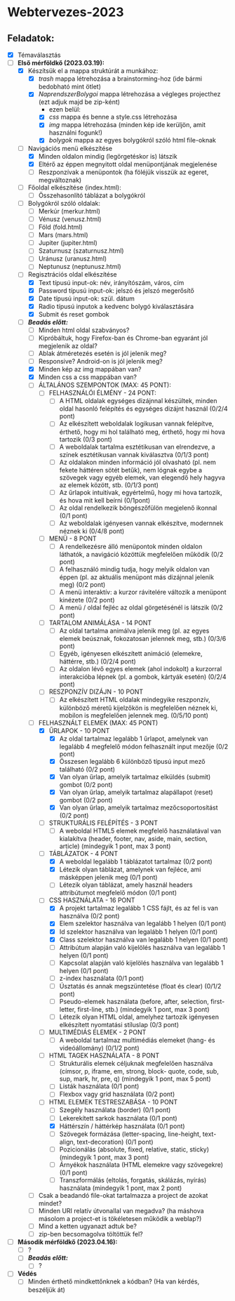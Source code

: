 # Webtervezes-2023

## Feladatok:
- [x] Témaválasztás
- [ ] **Első mérföldkő (2023.03.19):**
  - [x] Készítsük el a mappa struktúrát a munkához:
    - [x] *trash* mappa létrehozása a brainstorming-hoz (ide bármi bedobható mint ötlet)
    - [x] *NaprendszerBolygoi* mappa létrehozása a végleges projecthez (ezt adjuk majd be zip-ként)
      - ezen belül:
      - [x] *css* mappa és benne a style.css létrehozása
      - [x] *img* mappa létrehozása (minden kép ide kerüljön, amit használni fogunk!)
      - [x] *bolygok* mappa az egyes bolygókról szóló html file-oknak
  - [ ] Navigációs menü elkészítése
    - [x] Minden oldalon mindig (legörgetéskor is) látszik
    - [x] Eltérő az éppen megnyitott oldal menüpontjának megjelenése
    - [ ] Reszponzívak a menüpontok (ha föléjük visszük az egeret, megváltoznak)
  - [ ] Főoldal elkészítése (index.html):
    - [ ] Összehasonlító táblázat a bolygókról
  - [ ] Bolygókról szóló oldalak:
    - [ ] Merkúr (merkur.html)
    - [ ] Vénusz (venusz.html)
    - [ ] Föld (fold.html)
    - [ ] Mars (mars.html)
    - [ ] Jupiter (jupiter.html)
    - [ ] Szaturnusz (szaturnusz.html)
    - [ ] Uránusz (uranusz.html)
    - [ ] Neptunusz (neptunusz.html)
  - [ ] Regisztrációs oldal elkészítése
    - [x] Text típusú input-ok: név, irányítószám, város, cím
    - [x] Password típusú input-ok: jelszó és jelszó megerősítő
    - [x] Date típusú input-ok: szül. dátum
    - [x] Radio típusú inputok a kedvenc bolygó kiválasztására
    - [x] Submit és reset gombok
  - [ ] ***Beadás előtt:***
    - [ ] Minden html oldal szabványos?
    - [ ] Kipróbáltuk, hogy Firefox-ban és Chrome-ban egyaránt jól megjelenik az oldal?
    - [ ] Ablak átméretezés esetén is jól jelenik meg?
    - [ ] Responsive? Android-on is jól jelenik meg?
    - [x] Minden kép az img mappában van?
    - [x] Minden css a css mappában van?
    - [ ] ÁLTALÁNOS SZEMPONTOK (MAX: 45 PONT):
      - [ ] FELHASZNÁLÓI ÉLMÉNY - 24 PONT:
        - [ ] A HTML oldalak egységes dizájnnal készültek, minden oldal hasonló felépítés és egységes
      dizájnt használ (0/2/4 pont)
        - [ ] Az elkészített weboldalak logikusan vannak felépítve, érthető, hogy mi hol található meg,
      érthető, hogy mi hova tartozik (0/3 pont)
        - [ ] A weboldalak tartalma esztétikusan van elrendezve, a színek esztétikusan vannak kiválasztva
      (0/1/3 pont)
        - [ ] Az oldalakon minden információ jól olvasható (pl. nem fekete háttéren sötét betűk), nem
      lógnak egybe a szövegek vagy egyéb elemek, van elegendő hely hagyva az elemek között, stb.
      (0/1/3 pont)
        - [ ] Az űrlapok intuitívak, egyértelmű, hogy mi hova tartozik, és hova mit kell beírni (0/1pont)
        - [ ] Az oldal rendelkezik böngészőfülön megjelenő ikonnal (0/1 pont)
        - [ ] Az weboldalak igényesen vannak elkészítve, modernnek néznek ki (0/4/8 pont)
      - [ ] MENÜ - 8 PONT
        - [ ] A rendelkezésre álló menüpontok minden oldalon láthatók, a navigáció közöttük
      megfelelően működik (0/2 pont)
        - [ ] A felhasználó mindig tudja, hogy melyik oldalon van éppen (pl. az aktuális menüpont más
      dizájnnal jelenik meg) (0/2 pont)
        - [ ] A menü interaktív: a kurzor rávitelére változik a menüpont kinézete (0/2 pont)
        - [ ] A menü / oldal fejléc az oldal görgetésénél is látszik (0/2 pont)
      - [ ] TARTALOM ANIMÁLÁSA - 14 PONT
        - [ ] Az oldal tartalma animálva jelenik meg (pl. az egyes elemek beúsznak, fokozatosan jelennek
      meg, stb.) (0/3/6 pont)
        - [ ] Egyéb, igényesen elkészített animáció (elemekre, háttérre, stb.) (0/2/4 pont)
        - [ ] Az oldalon lévő egyes elemek (ahol indokolt) a kurzorral interakcióba lépnek (pl. a gombok,
      kártyák esetén) (0/2/4 pont)
      - [ ] RESZPONZÍV DIZÁJN - 10 PONT
        - [ ] Az elkészített HTML oldalak mindegyike reszponzív, különböző méretű kijelzőkön is
      megfelelően néznek ki, mobilon is megfelelően jelennek meg. (0/5/10 pont)
    - [ ] FELHASZNÁLT ELEMEK (MAX: 45 PONT)
      - [x] ŰRLAPOK - 10 PONT
        - [x] Az oldal tartalmaz legalább 1 űrlapot, amelynek van legalább 4 megfelelő módon felhasznált
      input mezője (0/2 pont)
        - [x] Összesen legalább 6 különböző típusú input mező található (0/2 pont)
        - [x] Van olyan űrlap, amelyik tartalmaz elküldés (submit) gombot (0/2 pont)
        - [x] Van olyan űrlap, amelyik tartalmaz alapállapot (reset) gombot (0/2 pont)
        - [x] Van olyan űrlap, amelyik tartalmaz mezőcsoportosítást (0/2 pont)
      - [ ] STRUKTURÁLIS FELÉPÍTÉS - 3 PONT
        - [ ] A weboldal HTML5 elemek megfelelő használatával van kialakítva (header, footer, nav, aside,
      main, section, article) (mindegyik 1 pont, max 3 pont)
      - [ ] TÁBLÁZATOK - 4 PONT
        - [x] A weboldal legalább 1 táblázatot tartalmaz (0/2 pont)
        - [x] Létezik olyan táblázat, amelynek van fejléce, ami másképpen jelenik meg (0/1 pont)
        - [ ] Létezik olyan táblázat, amely használ headers attribútumot megfelelő módon (0/1 pont)
      - [ ] CSS HASZNÁLATA - 16 PONT
        - [x] A projekt tartalmaz legalább 1 CSS fájlt, és az fel is van használva (0/2 pont)
        - [x] Elem szelektor használva van legalább 1 helyen (0/1 pont)
        - [x] Id szelektor használva van legalább 1 helyen (0/1 pont)
        - [x] Class szelektor használva van legalább 1 helyen (0/1 pont)
        - [ ] Attribútum alapján való kijelölés használva van legalább 1 helyen (0/1 pont)
        - [ ] Kapcsolat alapján való kijelölés használva van legalább 1 helyen (0/1 pont)
        - [ ] z-index használata (0/1 pont)
        - [ ] Úsztatás és annak megszüntetése (float és clear) (0/1/2 pont)
        - [ ] Pseudo-elemek használata (before, after, selection, first-letter, first-line, stb.) (mindegyik 1
      pont, max 3 pont)
        - [ ] Létezik olyan HTML oldal, amelyhez tartozik igényesen elkészített nyomtatási stíluslap (0/3
      pont)
      - [ ] MULTIMÉDIÁS ELEMEK - 2 PONT
        - [ ] A weboldal tartalmaz multimédiás elemeket (hang- és videóállomány) (0/1/2 pont)
      - [ ] HTML TAGEK HASZNÁLATA - 8 PONT
        - [ ] Strukturális elemek céljuknak megfelelően használva (címsor, p, iframe, em, strong, block-
      quote, code, sub, sup, mark, hr, pre, q) (mindegyik 1 pont, max 5 pont)
        - [ ] Listák használata (0/1 pont)
        - [ ] Flexbox vagy grid használata (0/2 pont)
      - [ ] HTML ELEMEK TESTRESZABÁSA - 10 PONT
        - [ ] Szegély használata (border) (0/1 pont)
        - [ ] Lekerekített sarkok használata (0/1 pont)
        - [x] Háttérszín / háttérkép használata (0/1 pont)
        - [ ] Szövegek formázása (letter-spacing, line-height, text-align, text-decoration) (0/1 pont)
        - [ ] Pozicionálás (absolute, fixed, relative, static, sticky) (mindegyik 1 pont, max 3 pont)
        - [ ] Árnyékok használata (HTML elemekre vagy szövegekre) (0/1 pont)
        - [ ] Transzformálás (eltolás, forgatás, skálázás, nyírás) használata (mindegyik 1 pont, max 2 pont) 
    - [ ] Csak a beadandó file-okat tartalmazza a project de azokat mindet?
    - [ ] Minden URI relatív útvonallal van megadva? (ha máshova másolom a project-et is tökéletesen működik a weblap?)
    - [ ] Mind a ketten ugyanazt adtuk be?
    - [ ] zip-ben becsomagolva töltöttük fel?
- [ ] **Második mérföldkő (2023.04.16):**
  - [ ] ?
  - [ ] ***Beadás előtt:***
    - [ ] ?
- [ ] **Védés**
  - [ ] Minden érthető mindkettőnknek a kódban? (Ha van kérdés, beszéljük át)